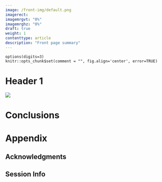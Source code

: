```yaml
---
image: /front-img/default.png
imagerect:
imagemrgvt: "0%"
imagemrghz: "0%"
draft: true
weight: 1
contenttype: article
description: "Front page summary"
---
```


```{r echo=FALSE}
options(digits=3)
knitr::opts_chunk$set(comment = "", fig.align='center', error=TRUE)
```

# Header 1

<!-- this needs to become a shortcode -->
<img
  id='front-img' src='/front-img/default.png'
  class='post-inset-image'
/>

# Conclusions

<!-- this needs to become a shortcode -->
<!-- this is populated by JS in feedback.html partial -->
<div id='feedback-cont'></div>

# Appendix

## Acknowledgments

## Session Info
